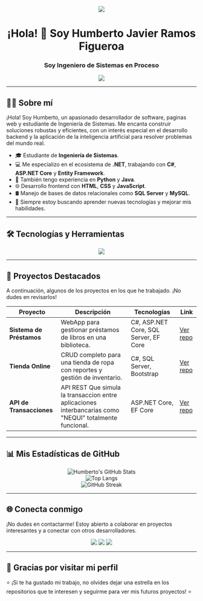 <p align="center">
  <img src="https://capsule-render.vercel.app/api?type=wave&height=250&section=header&text=Humberto%20Javier%20Ramos%20Figueroa&fontSize=50&fontColor=ffffff&animation=fadeIn&color=gradient&c1=7aa2f7&c2=bb9af7" />
</p>

<h1 align="center">¡Hola! 👋 Soy Humberto Javier Ramos Figueroa</h1>
<h3 align="center">Soy Ingeniero de Sistemas en Proceso</h3>

<p align="center">
  <img src="https://readme-typing-svg.herokuapp.com?font=Fira+Code&size=20&pause=1000&center=true&vCenter=true&lines=Amante+de+la+programaci%C3%B3n;Codificando+ando;Desarrollador+de+Software;Creando+soluciones+con+c%C3%B3digo;Entusiasta+de+la+IA+y+la+automatizaci%C3%B3n" />
</p>

---

## 🧑‍💻 Sobre mí

¡Hola! Soy Humberto, un apasionado desarrollador de software, paginas web y estudiante de Ingeniería de Sistemas. Me encanta construir soluciones robustas y eficientes, con un interés especial en el desarrollo backend y la aplicación de la inteligencia artificial para resolver problemas del mundo real.

- 🎓 Estudiante de **Ingeniería de Sistemas**.
- 💻 Me especializo en el ecosistema de **.NET**, trabajando con **C#**, **ASP.NET Core** y **Entity Framework**.
- 🐍 También tengo experiencia en **Python** y **Java**.
- 🌐 Desarrollo frontend con **HTML**, **CSS** y **JavaScript**.
- 🛢️ Manejo de bases de datos relacionales como **SQL Server** y **MySQL**.
- 🚀 Siempre estoy buscando aprender nuevas tecnologías y mejorar mis habilidades.

---

## 🛠️ Tecnologías y Herramientas

<p align="center">
  <a href="https://skillicons.dev">
    <img src="https://skillicons.dev/icons?i=cs,visualstudio,dotnet,python,java,html,css,js,bootstrap,mysql,sqlserver,git,github,vscode&perline=7" />
  </a>
</p>

---

## 📂 Proyectos Destacados

A continuación, algunos de los proyectos en los que he trabajado. ¡No dudes en revisarlos!

| Proyecto | Descripción | Tecnologías | Link |
|---------|-------------|-------------|------|
| **Sistema de Préstamos** | WebApp para gestionar préstamos de libros en una biblioteca. | C#, ASP.NET Core, SQL Server, EF Core | [Ver repo](https://github.com/humberto2909/BiblioExpresPractica.git) |
| **Tienda Online** | CRUD completo para una tienda de ropa con reportes y gestión de inventario. | C#, SQL Server, Bootstrap | [Ver repo](https://github.com/humberto2909/tienda-online) |
| **API de Transacciones** | API REST Que simula la transaccion entre aplicaciones interbancarias como "NEQUI" totalmente funcional. | ASP.NET Core, EF Core | [Ver repo](https://github.com/humberto2909/Proyecto-Web-Necli.git) |

---

## 📊 Mis Estadísticas de GitHub

<p align="center">
  <img src="https://github-readme-stats.vercel.app/api?username=humberto2909&show_icons=true&theme=tokyonight&count_private=true&include_all_commits=true" alt="Humberto's GitHub Stats" />
  <br />
  <img src="https://github-readme-stats.vercel.app/api/top-langs/?username=humberto2909&layout=compact&theme=tokyonight" alt="Top Langs" />
  <br />
  <img src="https://github-readme-streak-stats.herokuapp.com/?user=humberto2909&theme=tokyonight" alt="GitHub Streak" />
</p>

---

## 🌐 Conecta conmigo

¡No dudes en contactarme! Estoy abierto a colaborar en proyectos interesantes y a conectar con otros desarrolladores.

<p align="center">
  <a href="mailto:humbertoramosfigue2005@gmail.com"><img src="https://img.shields.io/badge/Email-D14836?style=for-the-badge&logo=gmail&logoColor=white" /></a>
  <a href="https://wa.me/573135748358" target="_blank"><img src="https://img.shields.io/badge/WhatsApp-25D366?style=for-the-badge&logo=whatsapp&logoColor=white" /></a>
  <a href="https://github.com/humberto2909" target="_blank"><img src="https://img.shields.io/badge/GitHub-100000?style=for-the-badge&logo=github&logoColor=white" /></a>
</p>

---

## 🙌 Gracias por visitar mi perfil

⭐ ¡Si te ha gustado mi trabajo, no olvides dejar una estrella en los repositorios que te interesen y seguirme para ver mis futuros proyectos! ⭐
